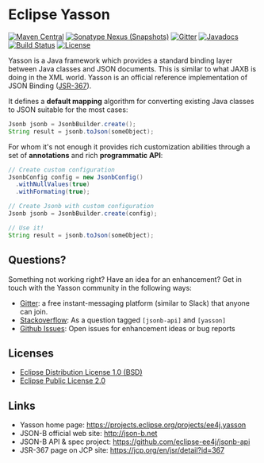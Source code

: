 # Eclipse Yasson

[![Maven Central](https://img.shields.io/maven-central/v/org.eclipse/yasson.svg?label=Maven%20Central)](https://mvnrepository.com/artifact/org.eclipse/yasson)
[![Sonatype Nexus (Snapshots)](https://img.shields.io/nexus/s/https/oss.sonatype.org/org.eclipse/yasson.svg)](https://oss.sonatype.org/content/repositories/snapshots/org/eclipse/yasson/)
[![Gitter](https://badges.gitter.im/eclipse/yasson.svg)](https://gitter.im/eclipse/yasson)
[![Javadocs](https://www.javadoc.io/badge/org.eclipse/yasson.svg)](https://www.javadoc.io/doc/org.eclipse/yasson)
[![Build Status](https://github.com/eclipse-ee4j/yasson/actions/workflows/maven.yml/badge.svg?branch=master)](https://github.com/eclipse-ee4j/yasson/actions/workflows/maven.yml?branch=master)
[![License](https://img.shields.io/badge/License-EPL%201.0-green.svg)](https://opensource.org/licenses/EPL-1.0)

Yasson is a Java framework which provides a standard binding layer between Java classes and JSON documents. This is similar to what JAXB is doing in the XML world. Yasson is an official reference implementation of JSON Binding ([JSR-367](https://jcp.org/en/jsr/detail?id=367)).

It defines a **default mapping** algorithm for converting existing Java classes to JSON suitable for the most cases:

```java
Jsonb jsonb = JsonbBuilder.create();
String result = jsonb.toJson(someObject);
```

For whom it's not enough it provides rich customization abilities through a set of **annotations** and rich **programmatic API**: 

```java
// Create custom configuration
JsonbConfig config = new JsonbConfig()
  .withNullValues(true)
  .withFormating(true);

// Create Jsonb with custom configuration
Jsonb jsonb = JsonbBuilder.create(config);

// Use it!
String result = jsonb.toJson(someObject);
```

## Questions?

Something not working right? Have an idea for an enhancement? Get in touch with the Yasson community in the following ways:

- [Gitter](https://gitter.im/eclipse/yasson): a free instant-messaging platform (similar to Slack) that anyone can join.
- [Stackoverflow](https://stackoverflow.com/questions/tagged/yasson): As a question tagged `[jsonb-api]` and `[yasson]`
- [Github Issues](https://github.com/eclipse-ee4j/yasson/issues/new): Open issues for enhancement ideas or bug reports

## Licenses
- [Eclipse Distribution License 1.0 (BSD)](https://projects.eclipse.org/content/eclipse-distribution-license-1.0-bsd)
- [Eclipse Public License 2.0](https://projects.eclipse.org/content/eclipse-public-license-2.0)

## Links
- Yasson home page: https://projects.eclipse.org/projects/ee4j.yasson
- JSON-B official web site: http://json-b.net
- JSON-B API & spec project: https://github.com/eclipse-ee4j/jsonb-api
- JSR-367 page on JCP site: https://jcp.org/en/jsr/detail?id=367
